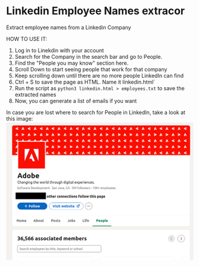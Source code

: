 # Linkedin Employee Names extracor
 Extract employee names from a Linkedin Company 


HOW TO USE IT:
1. Log in to Linekdin with your account
2. Search for the Company in the search bar and go to People.
3. Find the "People you may know" section here.
4. Scroll Down to start seeing people that work for that company
5. Keep scrolling down until there are no more people LinkedIn can find
6. Ctrl + S to save the page as HTML. Name it linkedin.html`
7. Run the script as `python3 linkedin.html > employees.txt` to save the extracted names
8. Now, you can generate a list of emails if you want


In case you are lost where to search for People in LinkedIn, take a look at this image:
![Alt text](./example.png?raw=true "Title")


